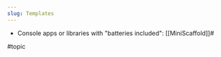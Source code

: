 ```yaml
---
slug: Templates
---
```


- Console apps or libraries with "batteries included": [[MiniScaffold]]#

#topic 